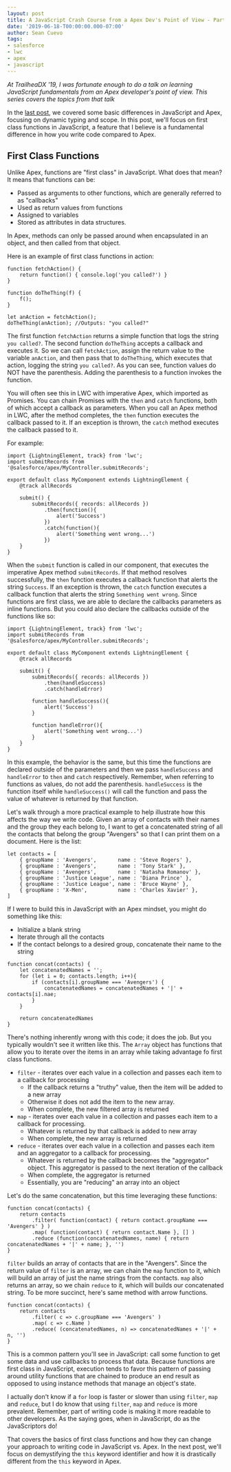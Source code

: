 ```yaml
---
layout: post
title: A JavaScript Crash Course from a Apex Dev's Point of View - Part 2
date: '2019-06-18-T00:00:00.000-07:00'
author: Sean Cuevo
tags:
- salesforce
- lwc
- apex
- javascript
---
```


*At TrailheaDX '19, I was fortunate enough to do a talk on learning JavaScript fundamentals from an Apex developer's point of view. This series covers the topics from that talk*

In the <a href="{{page.previous.url}}">last post</a>, we covered some basic differences in JavaScript and Apex, focusing on dynamic typing and scope. In this post, we'll focus on first class functions in JavaScript, a feature that I believe is a fundamental difference in how you write code compared to Apex.

## First Class Functions

Unlike Apex, functions are "first class" in JavaScript. What does that mean? It means that functions can be:

* Passed as arguments to other functions, which are generally referred to as "callbacks"
* Used as return values from functions
* Assigned to variables
* Stored as attributes in data structures.

In Apex, methods can only be passed around when encapsulated in an object, and then called from that object.

Here is an example of first class functions in action:

```
function fetchAction() {
    return function() { console.log('you called?') }
}

function doTheThing(f) {
    f();
}

let anAction = fetchAction();
doTheThing(anAction); //Outputs: "you called?"
```

The first function `fetchAction` returns a simple function that logs the string `you called?`. The second function `doTheThing` accepts a callback and executes it. So we can call `fetchAction`, assign the return value to the variable `anAction`, and then pass that to `doTheThing`, which executes that action, logging the string `you called?`. As you can see, function values do NOT have the parenthesis. Adding the parenthesis to a function invokes the function.

You will often see this in LWC with imperative Apex, which imported as Promises. You can chain Promises with the `then` and `catch` functions, both of which accept a callback as parameters. When you call an Apex method in LWC, after the method completes, the `then` function executes the callback passed to it. If an exception is thrown, the `catch` method executes the callback passed to it.

For example:

```
import {LightningElement, track} from 'lwc';
import submitRecords from '@salesforce/apex/MyController.submitRecords';

export default class MyComponent extends LightningElement {
    @track allRecords
    
    submit() {
        submitRecords({ records: allRecords })
            .then(function(){
                alert('Success')
            })
            .catch(function(){
                alert('Something went wrong...')
            })
    }
}
```

When the `submit` function is called in our component, that executes the imperative Apex method `submitRecords`. If that method resolves successfully, the `then` function executes a callback function that alerts the string `Success`. If an exception is thrown, the `catch` function executes a callback function that alerts the string `Something went wrong`. Since functions are first class, we are able to declare the callbacks parameters as inline functions. But you could also declare the callbacks outside of the functions like so:

```
import {LightningElement, track} from 'lwc';
import submitRecords from '@salesforce/apex/MyController.submitRecords';

export default class MyComponent extends LightningElement {
    @track allRecords
    
    submit() {
        submitRecords({ records: allRecords })
            .then(handleSuccess)
            .catch(handleError)

        function handleSuccess(){
            alert('Success')
        }

        function handleError(){
            alert('Something went wrong...')
        }
    }
}
```

In this example, the behavior is the same, but this time the functions are declared outside of the parameters and then we pass `handleSuccess` and `handleError` to `then` and `catch` respectively. Remember, when referring to functions as values, do not add the parenthesis. `handleSuccess` is the function itself while `handleSuccess()` will call the function and pass the value of whatever is returned by that function.

Let's walk through a more practical example to help illustrate how this affects the way we write code. Given an array of contacts with their names and the group they each belong to, I want to get a concatenated string of all the contacts that belong the group "Avengers" so that I can print them on a document. Here is the list:

```
let contacts = [
    { groupName : 'Avengers',       name : 'Steve Rogers' },
    { groupName : 'Avengers',       name : 'Tony Stark' },
    { groupName : 'Avengers',       name : 'Natasha Romanov' },
    { groupName : 'Justice League', name : 'Diana Prince' },
    { groupName : 'Justice League', name : 'Bruce Wayne' },
    { groupName : 'X-Men',          name : 'Charles Xavier' },
]
```

If I were to build this in JavaScript with an Apex mindset, you might do something like this:

* Initialize a blank string
* Iterate through all the contacts
* If the contact belongs to a desired group, concatenate their name to the string

```
function concat(contacts) {
    let concatenatedNames = '';
    for (let i = 0; contacts.length; i++){
        if (contacts[i].groupName === 'Avengers') {
            concatenatedNames = concatenatedNames + '|' + contacts[i].nae;
        }
    }

    return concatenatedNames
}
```

There's nothing inherently wrong with this code; it does the job. But you typically wouldn't see it written like this. The `Array` object has functions that allow you to iterate over the items in an array while taking advantage fo first class functions.

* `filter` - iterates over each value in a collection and passes each item to a callback for processing
    * If the callback returns a "truthy" value, then the item will be added to a new array
    * Otherwise it does not add the item to the new array.
    * When complete, the new filtered array is returned
* `map` - iterates over each value in a collection and passes each item to a callback for processing.
    * Whatever is returned by that callback is added to new array
    * When complete, the new array is returned
* `reduce` - iterates over each value in a collection and passes each item and an aggregator to a callback for processing.
    * Whatever is returned by the callback becomes the "aggregator" object. This aggregator is passed to the next iteration of the callback
    * When complete, the aggregator is returned
    * Essentially, you are "reducing" an array into an object

Let's do the same concatenation, but this time leveraging these functions:

```
function concat(contacts) {
    return contacts
        .filter( function(contact) { return contact.groupName === 'Avengers' } )
        .map( function(contact) { return contact.Name }, [] )
        .reduce (function(concatenatedNames, name) { return concatenatedNames + '|' + name; }, '')
}
```

`filter` builds an array of contacts that are in the "Avengers". Since the return value of `filter` is an array, we can chain the `map` function to it, which will build an array of just the name strings from the contacts. `map` also returns an array, so we chain `reduce` to it, which will builds our concatenated string. To be more succinct, here's same method with arrow functions.

```
function concat(contacts) {
    return contacts
        .filter( c => c.groupName === 'Avengers' )
        .map( c => c.Name )
        .reduce( (concatenatedNames, n) => concatenatedNames + '|' + n, '')
}
```

This is a common pattern you'll see in JavaScript: call some function to get some data and use callbacks to process that data. Because functions are first class in JavaScript, execution tends to favor this pattern of passing around utility functions that are chained to produce an end result as opposed to using instance methods that manage an object's state.

I actually don't know if a `for` loop is faster or slower than using `filter`, `map` and `reduce`, but I do know that using `filter`, `map` and `reduce` is more prevalent. Remember, part of writing code is making it more readable to other developers. As the saying goes, when in JavaScript, do as the JavaScriptors do!

That covers the basics of first class functions and how they can change your approach to writing code in JavaScript vs. Apex. In the next post, we'll focus on demystifying the `this` keyword identifier and how it is drastically different from the `this` keyword in Apex.


